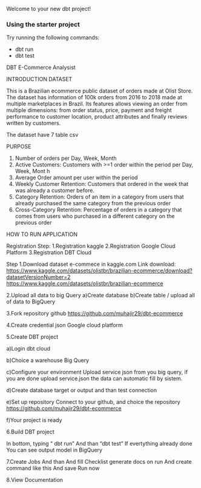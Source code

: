 Welcome to your new dbt project!

### Using the starter project

Try running the following commands:
- dbt run
- dbt test

DBT E-Commerce Analysist


INTRODUCTION
DATASET

This is a Brazilian ecommerce public dataset of orders made at Olist Store. The dataset has information of 100k orders from 2016 to 2018 made at multiple marketplaces in Brazil. Its features allows viewing an order from multiple dimensions: from order status, price, payment and freight performance to customer location, product attributes and finally reviews written by customers. 

The dataset have 7 table csv 


PURPOSE

1. Number of orders per Day, Week, Month
2. Active Customers: Customers with >=1 order within the period per Day, Week, Mont h
3. Average Order amount per user within the period
4. Weekly Customer Retention: Customers that ordered in the week that was already a
customer before.
5. Category Retention: Orders of an item in a category from users that already
purchased the same category from the previous order
6. Cross-Category Retention: Percentage of orders in a category that comes from users
who purchased in a different category on the previous order

HOW TO RUN APPLICATION

Registration Step:
1.Registration kaggle
2.Registration Google Cloud Platform
3.Registration DBT Cloud

Step
1.Download dataset e-commece in kaggle.com 
Link download:
https://www.kaggle.com/datasets/olistbr/brazilian-ecommerce/download?datasetVersionNumber=2 
https://www.kaggle.com/datasets/olistbr/brazilian-ecommerce 

2.Upload all data to big Query 
	a)Create database <name set> 
	b)Create table / upload all of data to BigQuery 	
	
3.Fork repository github https://github.com/muhajir29/dbt-ecommerce 

4.Create credential json Google cloud platform

5.Create DBT project

a)Login dbt cloud

b)Choice a warehouse Big Query

c)Configure your environment
Upload service json from you big query, if you are done upload service.json the data can automatic fill by sistem. 

d)Create database target or output and than test connection

e)Set up repository
Connect to your github, and choice the repository https://github.com/muhajir29/dbt-ecommerce

f)Your project is ready

6.Build DBT project
	
In bottom, typing
“ dbt run”
And than 
“dbt test” 
If evertything already done 
You can see output model in BigQuery
	
7.Create Jobs 
And than 
And fill 
Checklist generate docs on run
And create command like this
And save
Run now

8.View Documentation


